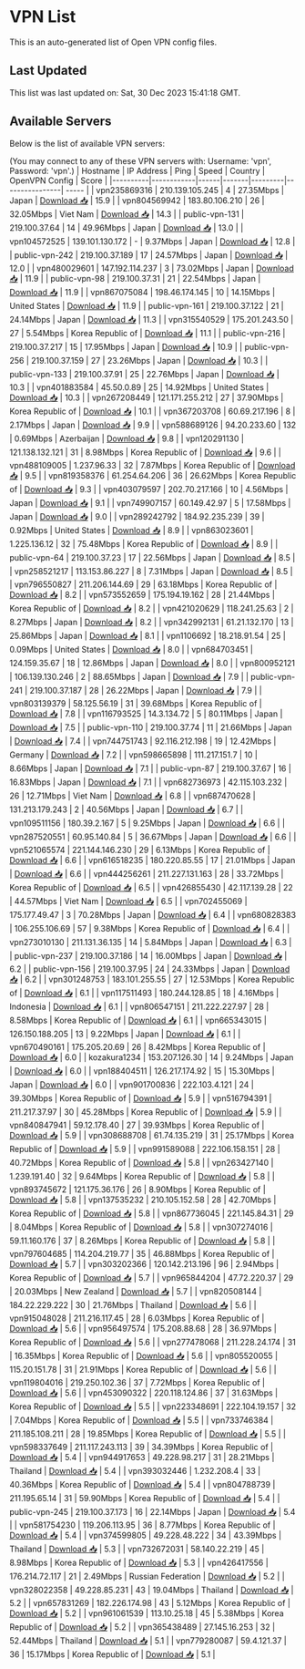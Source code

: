 # VPN List

This is an auto-generated list of Open VPN config files.

## Last Updated

This list was last updated on: Sat, 30 Dec 2023 15:41:18 GMT.

## Available Servers

Below is the list of available VPN servers:

(You may connect to any of these VPN servers with: Username: 'vpn', Password: 'vpn'.)
| Hostname | IP Address | Ping | Speed | Country | OpenVPN Config | Score |
|----------|------------|------|-------|---------|----------------| ----- |
| vpn235869316 | 210.139.105.245 | 4 | 27.35Mbps | Japan | [Download 📥](./configs/server_0_JP.ovpn) | 15.9 |
| vpn804569942 | 183.80.106.210 | 26 | 32.05Mbps | Viet Nam | [Download 📥](./configs/server_1_VN.ovpn) | 14.3 |
| public-vpn-131 | 219.100.37.64 | 14 | 49.96Mbps | Japan | [Download 📥](./configs/server_2_JP.ovpn) | 13.0 |
| vpn104572525 | 139.101.130.172 | - | 9.37Mbps | Japan | [Download 📥](./configs/server_3_JP.ovpn) | 12.8 |
| public-vpn-242 | 219.100.37.189 | 17 | 24.57Mbps | Japan | [Download 📥](./configs/server_4_JP.ovpn) | 12.0 |
| vpn480029601 | 147.192.114.237 | 3 | 73.02Mbps | Japan | [Download 📥](./configs/server_5_JP.ovpn) | 11.9 |
| public-vpn-98 | 219.100.37.31 | 21 | 22.54Mbps | Japan | [Download 📥](./configs/server_6_JP.ovpn) | 11.9 |
| vpn867075084 | 198.46.174.145 | 10 | 14.15Mbps | United States | [Download 📥](./configs/server_7_US.ovpn) | 11.9 |
| public-vpn-161 | 219.100.37.122 | 21 | 24.14Mbps | Japan | [Download 📥](./configs/server_8_JP.ovpn) | 11.3 |
| vpn315540529 | 175.201.243.50 | 27 | 5.54Mbps | Korea Republic of | [Download 📥](./configs/server_9_KR.ovpn) | 11.1 |
| public-vpn-216 | 219.100.37.217 | 15 | 17.95Mbps | Japan | [Download 📥](./configs/server_10_JP.ovpn) | 10.9 |
| public-vpn-256 | 219.100.37.159 | 27 | 23.26Mbps | Japan | [Download 📥](./configs/server_11_JP.ovpn) | 10.3 |
| public-vpn-133 | 219.100.37.91 | 25 | 22.76Mbps | Japan | [Download 📥](./configs/server_12_JP.ovpn) | 10.3 |
| vpn401883584 | 45.50.0.89 | 25 | 14.92Mbps | United States | [Download 📥](./configs/server_13_US.ovpn) | 10.3 |
| vpn267208449 | 121.171.255.212 | 27 | 37.90Mbps | Korea Republic of | [Download 📥](./configs/server_14_KR.ovpn) | 10.1 |
| vpn367203708 | 60.69.217.196 | 8 | 2.17Mbps | Japan | [Download 📥](./configs/server_15_JP.ovpn) | 9.9 |
| vpn588689126 | 94.20.233.60 | 132 | 0.69Mbps | Azerbaijan | [Download 📥](./configs/server_16_AZ.ovpn) | 9.8 |
| vpn120291130 | 121.138.132.121 | 31 | 8.98Mbps | Korea Republic of | [Download 📥](./configs/server_17_KR.ovpn) | 9.6 |
| vpn488109005 | 1.237.96.33 | 32 | 7.87Mbps | Korea Republic of | [Download 📥](./configs/server_18_KR.ovpn) | 9.5 |
| vpn819358376 | 61.254.64.206 | 36 | 26.62Mbps | Korea Republic of | [Download 📥](./configs/server_19_KR.ovpn) | 9.3 |
| vpn403079597 | 202.70.217.166 | 10 | 4.56Mbps | Japan | [Download 📥](./configs/server_20_JP.ovpn) | 9.1 |
| vpn749907157 | 60.149.42.97 | 5 | 17.58Mbps | Japan | [Download 📥](./configs/server_21_JP.ovpn) | 9.0 |
| vpn289242792 | 184.92.235.239 | 39 | 0.92Mbps | United States | [Download 📥](./configs/server_22_US.ovpn) | 8.9 |
| vpn863023601 | 1.225.136.12 | 32 | 75.48Mbps | Korea Republic of | [Download 📥](./configs/server_23_KR.ovpn) | 8.9 |
| public-vpn-64 | 219.100.37.23 | 17 | 22.56Mbps | Japan | [Download 📥](./configs/server_24_JP.ovpn) | 8.5 |
| vpn258521217 | 113.153.86.227 | 8 | 7.31Mbps | Japan | [Download 📥](./configs/server_25_JP.ovpn) | 8.5 |
| vpn796550827 | 211.206.144.69 | 29 | 63.18Mbps | Korea Republic of | [Download 📥](./configs/server_26_KR.ovpn) | 8.2 |
| vpn573552659 | 175.194.19.162 | 28 | 21.44Mbps | Korea Republic of | [Download 📥](./configs/server_27_KR.ovpn) | 8.2 |
| vpn421020629 | 118.241.25.63 | 2 | 8.27Mbps | Japan | [Download 📥](./configs/server_28_JP.ovpn) | 8.2 |
| vpn342992131 | 61.21.132.170 | 13 | 25.86Mbps | Japan | [Download 📥](./configs/server_29_JP.ovpn) | 8.1 |
| vpn1106692 | 18.218.91.54 | 25 | 0.09Mbps | United States | [Download 📥](./configs/server_30_US.ovpn) | 8.0 |
| vpn684703451 | 124.159.35.67 | 18 | 12.86Mbps | Japan | [Download 📥](./configs/server_31_JP.ovpn) | 8.0 |
| vpn800952121 | 106.139.130.246 | 2 | 88.65Mbps | Japan | [Download 📥](./configs/server_32_JP.ovpn) | 7.9 |
| public-vpn-241 | 219.100.37.187 | 28 | 26.22Mbps | Japan | [Download 📥](./configs/server_33_JP.ovpn) | 7.9 |
| vpn803139379 | 58.125.56.19 | 31 | 39.68Mbps | Korea Republic of | [Download 📥](./configs/server_34_KR.ovpn) | 7.8 |
| vpn116793525 | 14.3.134.72 | 5 | 80.11Mbps | Japan | [Download 📥](./configs/server_35_JP.ovpn) | 7.5 |
| public-vpn-110 | 219.100.37.74 | 11 | 21.66Mbps | Japan | [Download 📥](./configs/server_36_JP.ovpn) | 7.4 |
| vpn744751743 | 92.116.212.198 | 19 | 12.42Mbps | Germany | [Download 📥](./configs/server_37_DE.ovpn) | 7.2 |
| vpn598665898 | 111.217.151.7 | 10 | 8.66Mbps | Japan | [Download 📥](./configs/server_38_JP.ovpn) | 7.1 |
| public-vpn-87 | 219.100.37.67 | 16 | 16.83Mbps | Japan | [Download 📥](./configs/server_39_JP.ovpn) | 7.1 |
| vpn682736973 | 42.115.103.232 | 26 | 12.71Mbps | Viet Nam | [Download 📥](./configs/server_40_VN.ovpn) | 6.8 |
| vpn687470628 | 131.213.179.243 | 2 | 40.56Mbps | Japan | [Download 📥](./configs/server_41_JP.ovpn) | 6.7 |
| vpn109511156 | 180.39.2.167 | 5 | 9.25Mbps | Japan | [Download 📥](./configs/server_42_JP.ovpn) | 6.6 |
| vpn287520551 | 60.95.140.84 | 5 | 36.67Mbps | Japan | [Download 📥](./configs/server_43_JP.ovpn) | 6.6 |
| vpn521065574 | 221.144.146.230 | 29 | 6.13Mbps | Korea Republic of | [Download 📥](./configs/server_44_KR.ovpn) | 6.6 |
| vpn616518235 | 180.220.85.55 | 17 | 21.01Mbps | Japan | [Download 📥](./configs/server_45_JP.ovpn) | 6.6 |
| vpn444256261 | 211.227.131.163 | 28 | 33.72Mbps | Korea Republic of | [Download 📥](./configs/server_46_KR.ovpn) | 6.5 |
| vpn426855430 | 42.117.139.28 | 22 | 44.57Mbps | Viet Nam | [Download 📥](./configs/server_47_VN.ovpn) | 6.5 |
| vpn702455069 | 175.177.49.47 | 3 | 70.28Mbps | Japan | [Download 📥](./configs/server_48_JP.ovpn) | 6.4 |
| vpn680828383 | 106.255.106.69 | 57 | 9.38Mbps | Korea Republic of | [Download 📥](./configs/server_49_KR.ovpn) | 6.4 |
| vpn273010130 | 211.131.36.135 | 14 | 5.84Mbps | Japan | [Download 📥](./configs/server_50_JP.ovpn) | 6.3 |
| public-vpn-237 | 219.100.37.186 | 14 | 16.00Mbps | Japan | [Download 📥](./configs/server_51_JP.ovpn) | 6.2 |
| public-vpn-156 | 219.100.37.95 | 24 | 24.33Mbps | Japan | [Download 📥](./configs/server_52_JP.ovpn) | 6.2 |
| vpn301248753 | 183.101.255.55 | 27 | 12.53Mbps | Korea Republic of | [Download 📥](./configs/server_53_KR.ovpn) | 6.1 |
| vpn117511493 | 180.244.128.85 | 18 | 4.16Mbps | Indonesia | [Download 📥](./configs/server_54_ID.ovpn) | 6.1 |
| vpn806547151 | 211.222.227.97 | 28 | 8.58Mbps | Korea Republic of | [Download 📥](./configs/server_55_KR.ovpn) | 6.1 |
| vpn665343015 | 126.150.188.205 | 13 | 9.22Mbps | Japan | [Download 📥](./configs/server_56_JP.ovpn) | 6.1 |
| vpn670490161 | 175.205.20.69 | 26 | 8.42Mbps | Korea Republic of | [Download 📥](./configs/server_57_KR.ovpn) | 6.0 |
| kozakura1234 | 153.207.126.30 | 14 | 9.24Mbps | Japan | [Download 📥](./configs/server_58_JP.ovpn) | 6.0 |
| vpn188404511 | 126.217.174.92 | 15 | 15.30Mbps | Japan | [Download 📥](./configs/server_59_JP.ovpn) | 6.0 |
| vpn901700836 | 222.103.4.121 | 24 | 39.30Mbps | Korea Republic of | [Download 📥](./configs/server_60_KR.ovpn) | 5.9 |
| vpn516794391 | 211.217.37.97 | 30 | 45.28Mbps | Korea Republic of | [Download 📥](./configs/server_61_KR.ovpn) | 5.9 |
| vpn840847941 | 59.12.178.40 | 27 | 39.93Mbps | Korea Republic of | [Download 📥](./configs/server_62_KR.ovpn) | 5.9 |
| vpn308688708 | 61.74.135.219 | 31 | 25.17Mbps | Korea Republic of | [Download 📥](./configs/server_63_KR.ovpn) | 5.9 |
| vpn991589088 | 222.106.158.151 | 28 | 40.72Mbps | Korea Republic of | [Download 📥](./configs/server_64_KR.ovpn) | 5.8 |
| vpn263427140 | 1.239.191.40 | 32 | 9.64Mbps | Korea Republic of | [Download 📥](./configs/server_65_KR.ovpn) | 5.8 |
| vpn893745672 | 121.175.36.176 | 26 | 8.90Mbps | Korea Republic of | [Download 📥](./configs/server_66_KR.ovpn) | 5.8 |
| vpn137535232 | 210.105.152.58 | 28 | 42.70Mbps | Korea Republic of | [Download 📥](./configs/server_67_KR.ovpn) | 5.8 |
| vpn867736045 | 221.145.84.31 | 29 | 8.04Mbps | Korea Republic of | [Download 📥](./configs/server_68_KR.ovpn) | 5.8 |
| vpn307274016 | 59.11.160.176 | 37 | 8.26Mbps | Korea Republic of | [Download 📥](./configs/server_69_KR.ovpn) | 5.8 |
| vpn797604685 | 114.204.219.77 | 35 | 46.88Mbps | Korea Republic of | [Download 📥](./configs/server_70_KR.ovpn) | 5.7 |
| vpn303202366 | 120.142.213.196 | 96 | 2.94Mbps | Korea Republic of | [Download 📥](./configs/server_71_KR.ovpn) | 5.7 |
| vpn965844204 | 47.72.220.37 | 29 | 20.03Mbps | New Zealand | [Download 📥](./configs/server_72_NZ.ovpn) | 5.7 |
| vpn820508144 | 184.22.229.222 | 30 | 21.76Mbps | Thailand | [Download 📥](./configs/server_73_TH.ovpn) | 5.6 |
| vpn915048028 | 211.216.117.45 | 28 | 6.03Mbps | Korea Republic of | [Download 📥](./configs/server_74_KR.ovpn) | 5.6 |
| vpn956497574 | 175.208.88.68 | 28 | 36.97Mbps | Korea Republic of | [Download 📥](./configs/server_75_KR.ovpn) | 5.6 |
| vpn277478068 | 211.228.24.174 | 31 | 16.35Mbps | Korea Republic of | [Download 📥](./configs/server_76_KR.ovpn) | 5.6 |
| vpn805520055 | 115.20.151.78 | 31 | 21.91Mbps | Korea Republic of | [Download 📥](./configs/server_77_KR.ovpn) | 5.6 |
| vpn119804016 | 219.250.102.36 | 37 | 7.72Mbps | Korea Republic of | [Download 📥](./configs/server_78_KR.ovpn) | 5.6 |
| vpn453090322 | 220.118.124.86 | 37 | 31.63Mbps | Korea Republic of | [Download 📥](./configs/server_79_KR.ovpn) | 5.5 |
| vpn223348691 | 222.104.19.157 | 32 | 7.04Mbps | Korea Republic of | [Download 📥](./configs/server_80_KR.ovpn) | 5.5 |
| vpn733746384 | 211.185.108.211 | 28 | 19.85Mbps | Korea Republic of | [Download 📥](./configs/server_81_KR.ovpn) | 5.5 |
| vpn598337649 | 211.117.243.113 | 39 | 34.39Mbps | Korea Republic of | [Download 📥](./configs/server_82_KR.ovpn) | 5.4 |
| vpn944917653 | 49.228.98.217 | 31 | 28.21Mbps | Thailand | [Download 📥](./configs/server_83_TH.ovpn) | 5.4 |
| vpn393032446 | 1.232.208.4 | 33 | 40.36Mbps | Korea Republic of | [Download 📥](./configs/server_84_KR.ovpn) | 5.4 |
| vpn804788739 | 211.195.65.14 | 31 | 59.90Mbps | Korea Republic of | [Download 📥](./configs/server_85_KR.ovpn) | 5.4 |
| public-vpn-245 | 219.100.37.173 | 16 | 22.14Mbps | Japan | [Download 📥](./configs/server_86_JP.ovpn) | 5.4 |
| vpn581754230 | 119.206.113.95 | 36 | 8.77Mbps | Korea Republic of | [Download 📥](./configs/server_87_KR.ovpn) | 5.4 |
| vpn374599805 | 49.228.48.222 | 34 | 43.39Mbps | Thailand | [Download 📥](./configs/server_88_TH.ovpn) | 5.3 |
| vpn732672031 | 58.140.22.219 | 45 | 8.98Mbps | Korea Republic of | [Download 📥](./configs/server_89_KR.ovpn) | 5.3 |
| vpn426417556 | 176.214.72.117 | 21 | 2.49Mbps | Russian Federation | [Download 📥](./configs/server_90_RU.ovpn) | 5.2 |
| vpn328022358 | 49.228.85.231 | 43 | 19.04Mbps | Thailand | [Download 📥](./configs/server_91_TH.ovpn) | 5.2 |
| vpn657831269 | 182.226.174.98 | 43 | 5.12Mbps | Korea Republic of | [Download 📥](./configs/server_92_KR.ovpn) | 5.2 |
| vpn961061539 | 113.10.25.18 | 45 | 5.38Mbps | Korea Republic of | [Download 📥](./configs/server_93_KR.ovpn) | 5.2 |
| vpn365438489 | 27.145.16.253 | 32 | 52.44Mbps | Thailand | [Download 📥](./configs/server_94_TH.ovpn) | 5.1 |
| vpn779280087 | 59.4.121.37 | 36 | 15.17Mbps | Korea Republic of | [Download 📥](./configs/server_95_KR.ovpn) | 5.1 |
